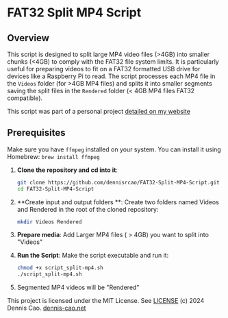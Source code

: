 # FAT32 Split MP4 Script

## Overview
This script is designed to split large MP4 video files (>4GB) into smaller chunks (<4GB) to comply with the FAT32 file system limits.
It is particularly useful for preparing videos to fit on a FAT32 formatted USB drive for devices like a Raspberry Pi to read.
The script processes each MP4 file in the `Videos` folder (for >4GB MP4 files) and splits it into smaller segments saving the split files in the `Rendered` folder (< 4GB MP4 files FAT32 compatible).

This script was part of a personal project [detailed on my website](https://www.denniscao.net/projects/digital-touch-grass?pageId=6d6267346431626667606630616c62666c306c36676d6667656362363167366c)

## Prerequisites

Make sure you have `ffmpeg` installed on your system. You can install it using Homebrew:
    ```brew install ffmpeg```

1. **Clone the repository and cd into it**:
    ```bash
    git clone https://github.com/dennisrcao/FAT32-Split-MP4-Script.git
    cd FAT32-Split-MP4-Script
    ```

2. **Create input and output folders **:
Create two folders named Videos and Rendered in the root of the cloned repository:

    ```bash
    mkdir Videos Rendered
    ```
3. **Prepare media**:
Add Larger MP4 files ( > 4GB) you want to split into "Videos"

4. **Run the Script**:
Make the script executable and run it:
    ```bash
    chmod +x script_split-mp4.sh
    ./script_split-mp4.sh
    ```

5. Segmented MP4 videos will be "Rendered"


This project is licensed under the MIT License. See [LICENSE](LICENSE)
(c) 2024 Dennis Cao. [dennis-cao.net](https://dennis-cao.net)


